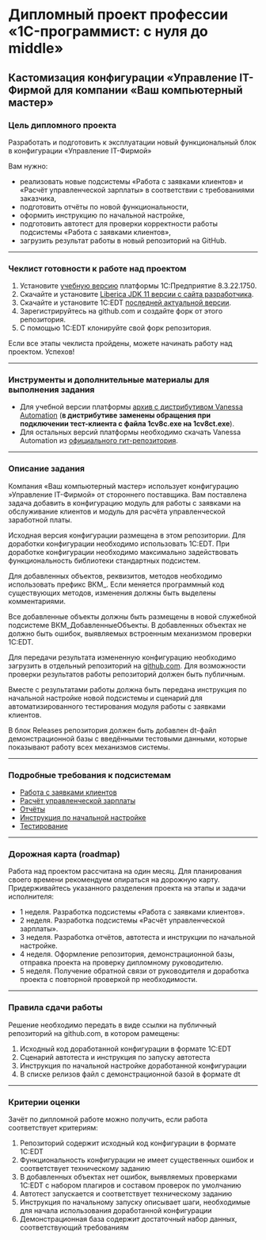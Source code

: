# Дипломный проект профессии «1C-программист: с нуля до middle»

## Кастомизация конфигурации «Управление IT-Фирмой для компании «Ваш компьютерный мастер»

### Цель дипломного проекта

Разработать и подготовить к эксплуатации новый функциональный блок в конфигурации «Управление IT-Фирмой»

Вам нужно:
- реализовать новые подсистемы «Работа с заявками клиентов» и «Расчёт управленческой зарплаты» в соответствии с требованиями заказчика,
- подготовить отчёты по новой функциональности,
- оформить инструкцию по начальной настройке,
- подготовить автотест для проверки корректности работы подсистемы «Работа с заявками клиентов»,
- загрузить результат работы в новый репозиторий на GitHub.

------

### Чеклист готовности к работе над проектом

1. Установите [учебную версию](https://drive.google.com/file/d/1uwSuDXJPQS2ehLy0V9CKqZQX2B3ERxcK/view?usp=sharing) платформы 1С:Предприятие 8.3.22.1750.
2. Скачайте и установите [Liberica JDK 11 версии с сайта разработчика](https://bell-sw.com/pages/downloads/#/java-11-lts).
3. Скачайте и установите 1С:EDT [последней актуальной версии](https://edt.1c.ru/).
4. Зарегистрируйтесь на github.com и создайте форк от этого репозитория.
5. С помощью 1С:EDT клонируйте свой форк репозитория.

Если все этапы чеклиста пройдены, можете начинать работу над проектом. Успехов!

------

### Инструменты и дополнительные материалы для выполнения задания
- Для учебной версии платформы [архив с дистрибутивом Vanessa Automation](https://drive.google.com/file/d/1QnZ3fnGMaH7Uueg55w1jTK5fUyipZdEF/view?usp=share_link) (**в дистрибутиве заменены обращения при подключении тест-клиента с файла 1cv8c.exe на 1cv8ct.exe**).
- Для остальных версий платформы необходимо скачать Vanessa Automation из [официального гит-репозитория](https://pr-mex.github.io/vanessa-automation/dev/).

------

### Описание задания

Компания «Ваш компьютерный мастер» использует конфигурацию »Управление IT-Фирмой» от стороннего поставщика. Вам поставлена задача добавить в конфигурацию модуль для работы с заявками на обслуживание клиентов и модуль для расчёта управленческой заработной платы.

Исходная версия конфигурации размещена в этом репозитории. Для доработки конфигурации необходимо использовать 1C:EDT. При доработке конфигурации необходимо максимально задействовать функциональность библиотеки стандартных подсистем.

Для добавленных объектов, реквизитов, методов необходимо использовать префикс ВКМ_. Если меняется программный код существующих методов, изменения должны быть выделены комментариями.

Все добавленные объекты должны быть размещены в новой служебной подсистеме ВКМ_ДобавленныеОбъекты. В добавленных объектах не должно быть ошибок, выявляемых встроенным механизмом проверки 1C:EDT.

Для передачи результата измененную конфигурацию необходимо загрузить в отдельный репозиторий на [github.com](https://github.com). Для возможности проверки результатов работы репозиторий должен быть публичным.

Вместе с результатами работы должна быть передана инструкция по начальной настройке новой подсистемы и сценарий для автоматизированного тестирования модуля работы с заявками клиентов.

В блок Releases репозитория должен быть добавлен dt-файл демонстрационной базы с введёнными тестовыми данными, которые показывают работу всех механизмов системы.

------

### Подробные требования к подсистемам

- [Работа с заявками клиентов](tasks/tickets.md)
- [Расчёт управленческой зарплаты](tasks/hrm.md)
- [Отчёты](tasks/reports.md)
- [Инструкция по начальной настройке](tasks/docs.md)
- [Тестирование](tasks/testing.md)

------

### Дорожная карта (roadmap)

Работа над проектом рассчитана на один месяц. Для планирования своего времени рекомендуем опираться на дорожную карту. Придерживайтесь указанного разделения проекта на этапы и задачи исполнителя:

- 1 неделя. Разработка подсистемы «Работа с заявками клиентов».
- 2 неделя. Разработка подсистемы «Расчёт управленческой зарплаты».
- 3 неделя. Разработка отчётов, автотеста и инструкции по начальной настройке.
- 4 неделя. Оформление репозитория, демонстрационной базы, отправка проекта на проверку дипломному руководителю.
- 5 неделя. Получение обратной связи от руководителя и доработка проекта с повторной проверкой пр необходимости.

------

### Правила сдачи работы

Решение необходимо передать в виде ссылки на публичный репозиторий на github.com, в котором рамещены:
1. Исходный код доработанной конфигурации в формате 1C:EDT
2. Сценарий автотеста и инструкция по запуску автотеста
3. Инструкция по начальной настройке доработанной конфигурации
4. В списке релизов файл с демонстрационной базой в формате dt

------

### Критерии оценки

Зачёт по дипломной работе можно получить, если работа соответствует критериям:

1. Репозиторий содержит исходный код конфигурации в формате 1C:EDT
2. Функциональность конфигурации не имеет существенных ошибок и соответствует техническому заданию
3. В добавленных объектах нет ошибок, выявляемых проверками 1C:EDT с набором плагиров и составом проверок по умолчанию
4. Автотест запускается и соответствует техническому заданию
5. Инструкция по начальному запуску описывает шаги, необходимые для начала использования доработанной конфигурации
6. Демонстрационная база содержит достаточный набор данных, соответствующий требованиям
